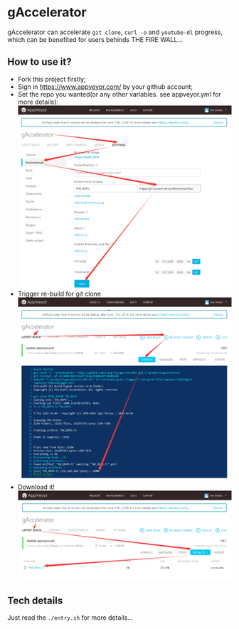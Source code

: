 # gAccelerator
gAccelerator can accelerate `git clone`, `curl -o` and `youtube-dl` progress, which can be benefited for users behinds THE FIRE WALL...

## How to use it?
- Fork this project firstly;
- Sign in https://www.appveyor.com/ by your github account;
- Set the repo you wanted(or any other variables. see appveyor.yml for more details): ![Set the repo you wanted](./doc/step_1.png)
- Trigger re-build for git clone ![Trigger re-build for git clone](./doc/step_2.png)
- Download it!  ![Download it!](./doc/step_3.png)


## Tech details
Just read the `./entry.sh` for more details...
